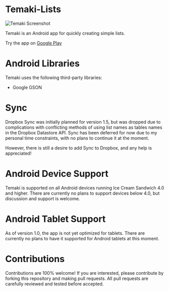 Temaki-Lists
============

![Temaki Screenshot](http://jeffreymartin.ca/temaki/img/device-drawer.png)

Temaki is an Android app for quickly creating simple lists.

Try the app on [Google Play](https://play.google.com/store/apps/details?id=com.jmartin.temaki)

Android Libraries
==============

Temaki uses the following third-party libraries:

  - Google GSON

# Sync

Dropbox Sync was initially planned for version 1.5, but was dropped due to complications with conflicting methods of using list
names as tables names in the Dropbox Datastore API. Sync has been deferred for now due to my personal time constraints, with no 
plans to continue it at the moment.

However, there is still a desire to add Sync to Dropbox, and any help is appreciated!


Android Device Support
===================

Temaki is supported on all Android devices running Ice Cream Sandwich 4.0 and higher. There are currently no plans to support devices below 4.0, but discussion and support is welcome.

Android Tablet Support
===================

As of version 1.0, the app is not yet optimized for tablets. There are currently no plans to have it supported for Android tablets at this moment.

Contributions
===========

Contributions are 100% welcome! If you are interested, please contribute by forking this repository and making pull requests. All pull requests are carefully reviewed and tested before accepted.

 
